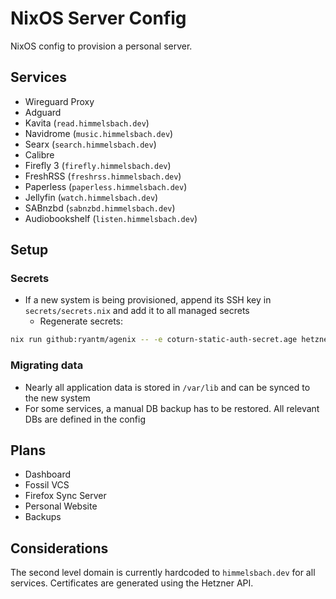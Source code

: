 # NixOS Server Config
NixOS config to provision a personal server.

## Services
- Wireguard Proxy
- Adguard
- Kavita (`read.himmelsbach.dev`)
- Navidrome (`music.himmelsbach.dev`)
- Searx (`search.himmelsbach.dev`)
- Calibre
- Firefly 3 (`firefly.himmelsbach.dev`)
- FreshRSS (`freshrss.himmelsbach.dev`)
- Paperless (`paperless.himmelsbach.dev`)
- Jellyfin (`watch.himmelsbach.dev`)
- SABnzbd (`sabnzbd.himmelsbach.dev`)
- Audiobookshelf (`listen.himmelsbach.dev`)

## Setup

### Secrets
- If a new system is being provisioned, append its SSH key in `secrets/secrets.nix` and add it to all managed secrets
  - Regenerate secrets:
```bash
nix run github:ryantm/agenix -- -e coturn-static-auth-secret.age hetzner-api-key.age hetzner-s3-secret.age kavita-token-key.age searx-environment.age wireguard-private-key.age firefly-iii-app-key.age
```

### Migrating data
- Nearly all application data is stored in `/var/lib` and can be synced to the new system
- For some services, a manual DB backup has to be restored. All relevant DBs are defined in the config

## Plans
- Dashboard
- Fossil VCS
- Firefox Sync Server
- Personal Website
- Backups

## Considerations
The second level domain is currently hardcoded to `himmelsbach.dev` for all services.
Certificates are generated using the Hetzner API.
